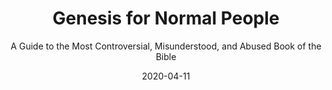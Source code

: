 ---
date: 2020-04-11
dateYear: 2020
isbn: 9781689016841
title: Genesis for Normal People
subtitle: A Guide to the Most Controversial, Misunderstood, and Abused Book of the Bible
description: "Given the fever-pitched controversies about evolution, Adam and Eve, and scientific evidence for the Flood, the average person might feel intimidated by the book of Genesis. But behind the heady debates is a terrific story-one that anyone can understand, and one that has gripped people for ages. If you are not a Bible scholar but want to be able to read Genesis and understand its big picture, this brief, witty book is the guide you've been waiting for. Clear summaries and thought-provoking questions provide direction for personal reflection and group discussion. Peter Enns, a Biblical Studies professor, and Jared Byas, an Old Testament professor, summarize the book's key themes and help us see Genesis as an ancient story, one with continued relevance for human experience today. Genesis for Normal People illuminates the characters that fill the book of Genesis, causing us to resonate with their choices and struggles even as we marvel at their distant world. And that's what you'll find here-not scientific proof texts or simple moral tales, but a distant world made available, and a story that is often strange, sometimes dangerous, and always filled with rich possibilities."
cover: cover-genesis-for-normal-people.jpeg
coverGoogle: https://books.google.com/books/content?id=jkS3yQEACAAJ&printsec=frontcover&img=1&zoom=1&source=gbs_api
pageCount: 195
authors:
- Peter Enns
- Jared Byas
publishers: Amazon Digital Services LLC
published: 2019-09-18
publishedYear: 2019
bookSeries: The Bible for Normal People
shelves:
- non-fiction
- faith
---